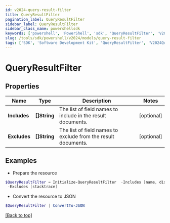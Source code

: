 ```yaml
---
id: v2024-query-result-filter
title: QueryResultFilter
pagination_label: QueryResultFilter
sidebar_label: QueryResultFilter
sidebar_class_name: powershellsdk
keywords: ['powershell', 'PowerShell', 'sdk', 'QueryResultFilter', 'V2024QueryResultFilter'] 
slug: /tools/sdk/powershell/v2024/models/query-result-filter
tags: ['SDK', 'Software Development Kit', 'QueryResultFilter', 'V2024QueryResultFilter']
---
```



# QueryResultFilter

## Properties

Name | Type | Description | Notes
------------ | ------------- | ------------- | -------------
**Includes** | **[]String** | The list of field names to include in the result documents. | [optional] 
**Excludes** | **[]String** | The list of field names to exclude from the result documents. | [optional] 

## Examples

- Prepare the resource
```powershell
$QueryResultFilter = Initialize-QueryResultFilter  -Includes [name, displayName] `
 -Excludes [stacktrace]
```

- Convert the resource to JSON
```powershell
$QueryResultFilter | ConvertTo-JSON
```


[[Back to top]](#) 

